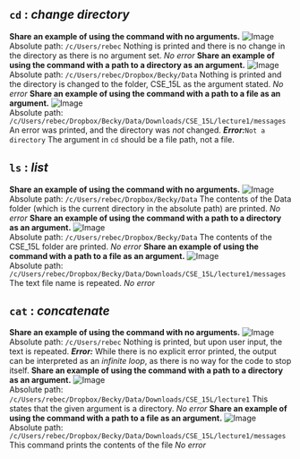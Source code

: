 ```cd``` : *change directory*
---
**Share an example of using the command with no arguments.**
![Image](cd_empty.png)	
Absolute path: ```/c/Users/rebec```
Nothing is printed and there is no change in the directory as there is no argument set.
*No error*
**Share an example of using the command with a path to a directory as an argument.**
![Image](cd_path.png)	
Absolute path: ```/c/Users/rebec/Dropbox/Becky/Data```
Nothing is printed and the directory is changed to the folder, CSE_15L as the argument stated.
*No error*
**Share an example of using the command with a path to a file as an argument.**
![Image](cd_file.png)	
Absolute path: ```/c/Users/rebec/Dropbox/Becky/Data/Downloads/CSE_15L/lecture1/messages```
An error was printed, and the directory was *not* changed.
**_Error:_**```Not a directory``` The argument in ```cd``` should be a file path, not a file. 

```ls``` : *list*
---
**Share an example of using the command with no arguments.**
![Image](ls_empty.png)	
Absolute path: ```/c/Users/rebec/Dropbox/Becky/Data```
The contents of the Data folder (which is the current directory in the absolute path) are printed.
*No error*
**Share an example of using the command with a path to a directory as an argument.**
![Image](ls_path.png)	
Absolute path: ```/c/Users/rebec/Dropbox/Becky/Data```
The contents of the CSE_15L folder are printed.
*No error*
**Share an example of using the command with a path to a file as an argument.**
![Image](ls_file.png)	
Absolute path: ```/c/Users/rebec/Dropbox/Becky/Data/Downloads/CSE_15L/lecture1/messages```
The text file name is repeated.
*No error*

```cat``` : *concatenate*
---
**Share an example of using the command with no arguments.**
![Image](cat_empty.png)	
Absolute path: ```/c/Users/rebec```
Nothing is printed, but upon user input, the text is repeated.
**_Error:_** While there is no explicit error printed, the output can be interpreted as an *infinite loop*, as there is no way for the code to stop itself.
**Share an example of using the command with a path to a directory as an argument.**
![Image](cat_path.png)	
Absolute path: ```/c/Users/rebec/Dropbox/Becky/Data/Downloads/CSE_15L/lecture1```
This states that the given argument is a directory.
*No error*
**Share an example of using the command with a path to a file as an argument.**
![Image](cat_file.png)	
Absolute path: ```/c/Users/rebec/Dropbox/Becky/Data/Downloads/CSE_15L/lecture1/messages```
This command prints the contents of the file
*No error*
